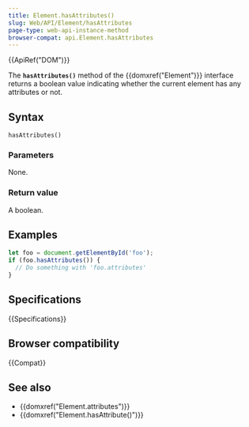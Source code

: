 ```yaml
---
title: Element.hasAttributes()
slug: Web/API/Element/hasAttributes
page-type: web-api-instance-method
browser-compat: api.Element.hasAttributes
---
```


{{ApiRef("DOM")}}

The **`hasAttributes()`** method of the {{domxref("Element")}}
interface returns a boolean value indicating whether the current element has any
attributes or not.

## Syntax

```js-nolint
hasAttributes()
```

### Parameters

None.

### Return value

A boolean.

## Examples

```js
let foo = document.getElementById('foo');
if (foo.hasAttributes()) {
  // Do something with 'foo.attributes'
}
```

## Specifications

{{Specifications}}

## Browser compatibility

{{Compat}}

## See also

- {{domxref("Element.attributes")}}
- {{domxref("Element.hasAttribute()")}}
